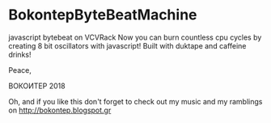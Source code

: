 
# BokontepByteBeatMachine

javascript bytebeat on VCVRack
Now you can burn countless cpu cycles by creating 8 bit oscillators with javascript! Built with duktape and caffeine drinks!

Peace,

ВОКОИТЕР 2018

Oh, and if you like this don't forget to check out my music and my ramblings on
http://bokontep.blogspot.gr 


